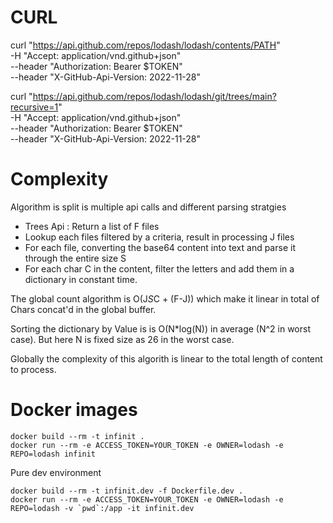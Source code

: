 # CURL 
curl "https://api.github.com/repos/lodash/lodash/contents/PATH" \
    -H "Accept: application/vnd.github+json" \
    --header "Authorization: Bearer $TOKEN" \
    --header "X-GitHub-Api-Version: 2022-11-28"


curl "https://api.github.com/repos/lodash/lodash/git/trees/main?recursive=1" \
    -H "Accept: application/vnd.github+json" \
    --header "Authorization: Bearer $TOKEN" \
    --header "X-GitHub-Api-Version: 2022-11-28"


# Complexity

Algorithm is split is multiple api calls and different parsing stratgies

 * Trees Api : Return a list of F files
 * Lookup each files filtered by a criteria, result in processing J files
 * For each file, converting the base64 content into text and parse it through the entire size S
 * For each char C in the content, filter the letters and add them in a dictionary in constant time.

The global count algorithm is O(J*S*C + (F-J)) which make it linear in total of Chars concat'd in the global buffer.

Sorting the dictionary by Value is is O(N*log(N)) in average (N^2 in worst case). But here N is fixed size as 26 in the worst case.

Globally the complexity of this algorith is linear to the total length of content to process.



# Docker images

```
docker build --rm -t infinit .
docker run --rm -e ACCESS_TOKEN=YOUR_TOKEN -e OWNER=lodash -e REPO=lodash infinit
```

Pure dev environment

```
docker build --rm -t infinit.dev -f Dockerfile.dev .
docker run --rm -e ACCESS_TOKEN=YOUR_TOKEN -e OWNER=lodash -e REPO=lodash -v `pwd`:/app -it infinit.dev
```